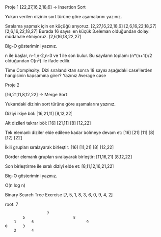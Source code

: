 Proje 1
[22,27,16,2,18,6] -> Insertion Sort

Yukarı verilen dizinin sort türüne göre aşamalarını yazınız.

Sıralama yapmak için en küçüğü arıyoruz. 
[2,27,16,22,18,6] 
[2,6,16,22,18,27] 
[2,6,16,22,18,27] Burada 16 sayısı en küçük 3.eleman olduğundan dolayı müdahale etmiyoruz.
[2,6,16,18,22,27] 

Big-O gösterimini yazınız.

n ile başlar, n-1,n-2,n-3 ve 1 ile son bulur. 
Bu sayıların toplamı (n*(n+1))/2 olduğundan O(n²) ile ifade edilir.

Time Complexity: Dizi sıralandıktan sonra 18 sayısı aşağıdaki case'lerden hangisinin kapsamına girer? Yazınız
Average case


Proje 2 

[16,21,11,8,12,22] -> Merge Sort

Yukarıdaki dizinin sort türüne göre aşamalarını yazınız.

Diziyi ikiye böl: [16,21,11] [8,12,22]

Alt dizileri tekrar böl: [16] [21,11] [8] [12,22]

Tek elemanlı diziler elde edilene kadar bölmeye devam et: [16] [21] [11] [8] [12] [22]

İkili grupları sıralayarak birleştir: [16] [11,21] [8] [12,22]

Dörder elemanlı grupları sıralayarak birleştir: [11,16,21] [8,12,22]

Son birleştirme ile sıralı diziyi elde et: [8,11,12,16,21,22]


Big-O gösterimini yazınız.

O(n log n)


Binary Search Tree Exercise
[7, 5, 1, 8, 3, 6, 0, 9, 4, 2]

root: 7

                       
                       7
            5                      8
        1       6                        9
    0       3
        2       4